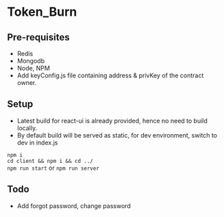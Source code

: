 # Token_Burn

## Pre-requisites

* Redis
* Mongodb
* Node, NPM
* Add keyConfig.js file containing address & privKey of the contract owner.

## Setup

* Latest build for react-ui is already provided, hence no need to build locally.
* By default build will be served as static, for dev environment, switch to dev in index.js

`npm i`<br/>
`cd client && npm i && cd ../`<br/>
`npm run start` or `npm run server`


## Todo

* Add forgot password, change password